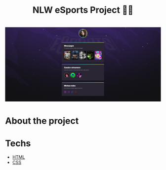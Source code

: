 <h1 align="center">NLW eSports Project 🚀💜</h1>

<h1 align="center">
  <img src="screenshot.png">
</h1>

# About the project

# Techs

- [HTML](https://www.w3schools.com/html/)
- [CSS](https://www.w3schools.com/css/)